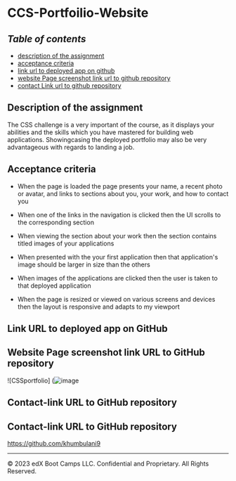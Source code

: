 # CCS-Portfoilio-Website

## **_Table of contents_** 
* [description of the assignment](#description-of-the-assignment)
* [acceptance criteria](#acceptance-criteria)
* [link url to deployed app on github](#link-url-to-deployed-app-on-github)
* [website Page screenshot link url to github repository](#website-page-screenshot-link-url-to-github-repository)
* [contact Link url to github repository](#contact-link-url-to-github-repository)

## Description of the assignment

The CSS challenge is a very important of the course, as it displays your abilities and the skills which you have mastered for building web applications. Showingcasing the deployed portfolio may also be very advantageous with regards to landing a job.

## Acceptance criteria

* When the page is loaded the page presents your name, a recent photo or avatar, and links to sections about you, your work, and how to contact you

* When one of the links in the navigation is clicked then the UI scrolls to the corresponding section

* When viewing the section about your work then the section contains titled images of your applications

* When presented with the your first application then that application's image should be larger in size than the others

* When images of the applications are clicked then the user is taken to that deployed application

* When the page is resized or viewed on various screens and devices then the layout is responsive and adapts to my viewport

## Link URL to deployed app on GitHub

## Website Page screenshot link URL to GitHub repository

![CSSportfolio] (![image](https://github.com/khumbulani9/CSS-portfolio-page/assets/146132836/60a2d279-ac0d-495d-b0dc-93e77d7456d3) 

## Contact-link URL to GitHub repository

## Contact-link URL to GitHub repository

   https://github.com/khumbulani9 






---
© 2023 edX Boot Camps LLC. Confidential and Proprietary. All Rights Reserved.
